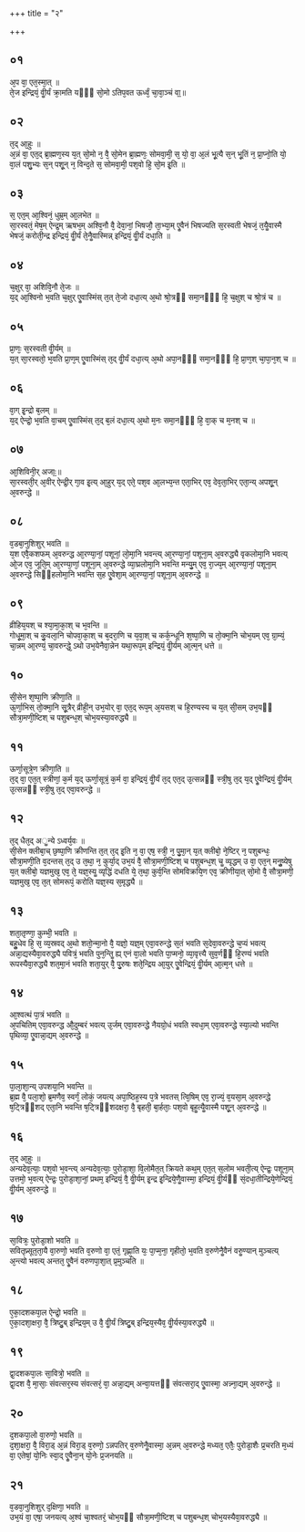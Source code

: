 +++
title = "२"

+++
## ०१
अ᳘प वा᳘ एत᳘स्मा᳘त् ॥  
ते᳘ज इन्द्रियं᳘ वीॗर्यं क्रा᳘मति यᳫं᳘ सो᳘मो ऽतिप᳘वत ऊर्ध्वं᳘ चा᳘वा᳘ञ्चं वा᳟॥  
## ०२
त᳘द् आ᳘हुः ॥  
अ᳘न्नं वा᳘ एत᳘द् ब्रा᳘ह्मण᳘स्य य᳘त् सो᳘मो न᳘ वै᳘ सो᳘मेन ब्रा᳘ह्मणः᳘ सोमवा᳘मी᳘ स᳘ यो᳘ वा᳘ अ᳘लं भू᳘त्यै स᳘न् भू᳘तिं न᳘ प्रा᳘प्नो᳘ति यो᳘ वा᳘लं पशु᳘भ्यः स᳘न् पशू᳘न् न᳘ विन्द᳘ते स᳘ सोमवा᳘मी᳘ पश᳘वो हि᳘ सो᳘म इ᳘ति ॥  
## ०३
स᳘ एत᳘म् आ᳘श्विनं᳘ धुम्र᳘म् आ᳘लभेत ॥  
सा᳘रस्वतं᳘ मेष᳘म् ऐन्द्र᳘म् ऋषभ᳘म् अश्वि᳘नौ वै᳘ देवा᳘नां᳘ भिषजौ᳘ ता᳘भ्या᳘म् एॗवैनं भिषज्यति स᳘रस्वती भेषजं᳘ त᳘यैॗवास्मै भेषजं᳘ करोती᳘न्द्र इन्द्रियं᳘ वीॗर्यं ते᳘नैॗवास्मिन्न् इन्द्रियं᳘ वीॗर्यं दधा᳘ति ॥  
## ०४
च᳘क्षुर् वा᳘ अशिवि᳘नौ ते᳘जः ॥  
य᳘द् आ᳘श्विनो भ᳘वति च᳘क्षुर् एॗवास्मिंस् त᳘त् ते᳘जो दधा᳘त्य् अ᳘थो श्रो᳘त्रᳫं समा᳘नᳫं᳘ हि᳘ च᳘क्षुश् च श्रो᳘त्रं च ॥  
## ०५
प्रा᳘णः᳘ स᳘रस्वती वीॗर्यम् ॥  
य᳘त् सा᳘रस्वतो᳘ भ᳘वति प्रा᳘ण᳘म् एॗवास्मिंस् त᳘द् वीॗर्यं दधा᳘त्य् अ᳘थो अपा᳘नᳫं᳘ समा᳘नᳫं᳘ हि᳘ प्रा᳘ण᳘श् चा᳘पा᳘न᳘श् च ॥  
## ०६
वा᳘ग् इ᳘न्द्रो ब᳘लम् ॥  
य᳘द् ऐन्द्रो᳘ भ᳘वति वा᳘चम् एॗवास्मिंस् त᳘द् ब᳘लं दधा᳘त्य् अ᳘थो म᳘नः समा᳘नᳫं᳘ हि᳘ वा᳘क् च म᳘नश् च ॥  
## ०७
आ᳘शिविनी᳘र् अजाः᳟॥  
सा᳘रस्वती᳘र् अ᳘वीर् ऐन्द्री᳘र् गा᳘व इ᳘त्य् आ᳘हुर् य᳘द् एते᳘ पश᳘व आ᳘लभ्य᳘न्त एता᳘भिर् एव᳘ देव᳘ता᳘भिर् एता᳘न्य् अपशू᳘न् अ᳘वरुन्द्धे ॥  
## ०८
व᳘डबा᳘नुशिशुर् भवति ॥  
य᳘श एवै᳘कशफम् अ᳘वरुन्द्ध आ᳘रण्या᳘नां᳘ पशूनां᳘ लो᳘मा᳘नि भवन्त्य् आ᳘रण्या᳘नां᳘ पशूना᳘म् अ᳘वरुद्ध्यै वृकलोमा᳘नि भवत्य् ओ᳘ज एव᳘ जूति᳘म् आ᳘रण्या᳘णां᳘ पशूना᳘म् अ᳘वरुन्द्धे व्या᳘घ्रलोमा᳘नि भवन्ति मन्यु᳘म् एव᳘ रा᳘ज्य᳘म् आ᳘रण्या᳘नां᳘ पशूना᳘म् अ᳘वरुन्द्धे सिᳫंहलोमा᳘नि भवन्ति स᳘ह एॗवेशा᳘म् आ᳘रण्या᳘नां᳘ पशूना᳘म् अ᳘वरुन्द्धे ॥  
## ०९
व्रीहिय᳘यश् च श्या᳘मा᳘का᳘श् च भ᳘वन्ति ॥  
गोधू᳘मा᳘श् च कु᳘वला᳘नि चोपवा᳘का᳘श् च ब᳘दरा᳘णि च य᳘वा᳘श् च कर्क᳘न्धूनि श᳘ष्पा᳘णि च तो᳘क्मा᳘नि चोभ᳘यम् एव᳘ ग्रा᳘म्यं᳘ चा᳘न्नम् आ᳘रण्यं᳘ चा᳘वरुन्द्धे᳘ ऽथो उभ᳘येनैवा᳘न्नेन यथा᳘रूप᳘म् इन्द्रियं᳘ वीॗर्यम् आ᳘त्म᳘न् धत्ते ॥  
## १०
सी᳘सेन श᳘ष्पा᳘णि क्रीणा᳘ति ॥  
ऊ᳘र्णा᳘भिस् तो᳘क्मा᳘नि सू᳘त्रैर् व्रीही᳘न् उभ᳘योर् वा᳘ एत᳘द् रूप᳘म् अ᳘यसश् च हि᳘रण्यस्य च य᳘त् सी᳘सम् उभ᳘यᳫं सौत्रा᳘मणी᳘ष्टिश् च पशुबन्ध᳘श् चोभ᳘यस्या᳘वरुद्ध्यै ॥  
## ११
ऊर्णा᳘सूत्रे᳘ण क्रीणा᳘ति ॥  
त᳘द् वा᳘ एत᳘त् स्त्रीणां᳘ क᳘र्म य᳘द् ऊर्णा᳘सूत्रं᳘ क᳘र्म वा᳘ इन्द्रियं᳘ वीॗर्यं त᳘द् एत᳘द् उ᳘त्सन्नᳫं स्त्री᳘षु त᳘द् य᳘द् एॗवेन्द्रियं᳘ वीॗर्यम् उ᳘त्सन्नᳫं स्त्री᳘षु त᳘द् एवा᳘वरुन्द्धे ॥  
## १२
त᳘द् धैत᳘द् अॗन्ये ऽध्वर्य᳘वः ॥  
सी᳘सेन क्लीबा᳘च् छ᳘ष्पा᳘णि क्रीणन्ति त᳘त् त᳘द् इ᳘ति न᳘ वा᳘ एष᳘ स्त्री᳘ न᳘ पु᳘मा᳘न् य᳘त् क्लीबो᳘ ने᳘ष्टिर् न᳘ पशुबन्धः᳘ सौत्रा᳘मणी᳘ति व᳘दन्तस् त᳘द् उ त᳘था᳘ न᳘ कुर्या᳘द् उभ᳘यं वै᳘ सौत्रा᳘मणी᳘ष्टिश् च पशुबन्ध᳘श् चॗ व्यृद्धम् उ वा᳘ एत᳘न् मनुॗष्येषु य᳘त् क्लीबो᳘ यज्ञमुख᳘ एव᳘ ते᳘ यज्ञ᳘स्यॗ व्यृद्धिं दधति ये᳘ त᳘था᳘ कुर्व᳘न्ति सोमविक्रयि᳘ण एव᳘ क्रीणीया᳘त् सो᳘मो वै᳘ सौत्रा᳘मणी᳘ यज्ञमुख᳘ एव᳘ त᳘त् सोमरूपं᳘ करोति यज्ञ᳘स्य स᳘मृद्ध्यै ॥  
## १३
शता᳘तृण्णा᳘ कुम्भी᳘ भवति ॥  
बहुॗधेव हि᳘ स᳘ व्य᳘स्रवद् अ᳘थो शतो᳘न्मा᳘नो वै᳘ यज्ञो᳘ यज्ञ᳘म् एवा᳘वरुन्द्धे स᳘तं भवति स᳘देवा᳘वरुन्द्धे च᳘प्यं भवत्य् अन्ना᳘द्यस्यैवा᳘वरुद्ध्यै पवित्रं᳘ भवति पुन᳘न्तिॗ ह्य् एनं वा᳘लो भवति पा᳘प्मनो᳘ व्या᳘वृत्त्यै सुव᳘र्णᳫं हि᳘रण्यं भवति रूपस्यैवा᳘रुद्ध्यै शत᳘मा᳘नं भवति शता᳘युर् वै᳘ पु᳘रुषः शते᳘न्द्रिय आ᳘युर् एॗवेन्द्रियं᳘ वीॗर्यम् आ᳘त्म᳘न् धत्ते ॥  
## १४
आ᳘श्वत्थं पा᳘त्रं भवति ॥  
अ᳘पचितिम् एवा᳘वरुन्द्ध औ᳘दुम्बरं भवत्य् उ᳘र्जम् एवा᳘वरुन्द्धे नैयग्रो᳘धं भवति स्वधा᳘म् एवा᳘वरुन्द्धे स्या᳘ल्यो भवन्ति पृथिव्या᳘ एॗवान्ना᳘द्यम् अ᳘वरुन्द्धे ॥  
## १५
पा᳘ला᳘शा᳘न्य् उपशया᳘नि भवन्ति ॥  
ब्र᳘ह्म वै᳘ पला᳘शो᳘ ब्र᳘मणैव᳘ स्वर्गं᳘ लोकं᳘ जयत्य् अपा᳘ष्ठिह᳘स्य प᳘त्रे भवतस् त्वि᳘षिम् एव᳘ रा᳘ज्यं᳘ व᳘यसा᳘म् अ᳘वरुन्द्धे ष᳘ट्त्रिᳫंशद् एता᳘नि भवन्ति ष᳘ट्त्रिᳫंशदक्षरा᳘ वै᳘ बृहती᳘ बा᳘र्हताः᳘ पश᳘वो बृहॗत्यैॗवास्मै पशू᳘न् अ᳘वरुन्द्धे ॥  
## १६
त᳘द् आ᳘हुः ॥  
अन्यदेव᳘त्याः᳘ पश᳘वो भ᳘वन्त्य् अन्यदेव᳘त्याः᳘ पुरोडा᳘शा᳘ वि᳘लोमैत᳘त् क्रियते कथ᳘म् एत᳘त् स᳘लोम भवती᳘त्य् ऐन्द्रः᳘ पशूना᳘म् उत्तमो᳘ भ᳘वत्य् ऐन्द्रः᳘ पुरोडा᳘शा᳘नां᳘ प्रथम᳘ इन्द्रियं᳘ वै᳘ वीॗर्यम् इ᳘न्द्र इ᳘न्द्रिये᳘णैॗवास्मा᳘ इन्द्रियं᳘ वीॗर्यᳫं सं᳘दधा᳘तीन्द्रिये᳘णेन्द्रियं᳘ वीॗर्यम् अ᳘वरुन्द्धे ॥  
## १७
सा᳘वित्रः᳘ पुरोडा᳘शो भवति ॥  
सवितृप्र्सूत᳘ता᳘यै वा᳘रुणो᳘ भवति व᳘रुणो वा᳘ एतं᳘ गृह्णा᳘ति यः᳘ पा᳘प्म᳘ना᳘ गृहीतो᳘ भ᳘वति व᳘रुणेनैॗवैनं वरुॗण्यान् मुञ्चत्य् अ᳘न्त्यो भवत्य् अन्तत᳘ एॗवैनं वरुणपा᳘शा᳘त् प्र᳘मुञ्चति ॥  
## १८
ए᳘का᳘दशकपा᳘ल ऐन्द्रो᳘ भवति ॥  
ए᳘का᳘दशा᳘क्षरा᳘ वै᳘ त्रिष्टु᳘ब् इन्द्रिय᳘म् उ वै᳘ वीॗर्यं त्रिष्टु᳘ब् इन्द्रिय᳘स्यैव᳘ वीॗर्यस्या᳘वरुद्ध्यै ॥  
## १९
द्वा᳘दशकपा᳘लः सा᳘वित्रो᳘ भवति ॥  
द्वा᳘दश वै᳘ मा᳘साः᳘ संवत्सर᳘स्य संवत्सरं᳘ वा᳘ अन्ना᳘द्यम् अन्वा᳘यत्तᳫं संवत्सरा᳘द् एॗवास्मा᳘ अन्न्ना᳘द्यम् अ᳘वरुन्द्धे ॥  
## २०
द᳘शकपा᳘लो वा᳘रुणो᳘ भवति ॥  
द᳘शा᳘क्षरा᳘ वै᳘ विरा᳘ड् अ᳘न्नं विरा᳘ड् व᳘रुणो᳘ ऽन्नपतिर् व᳘रुणेनैॗवास्मा᳘ अ᳘न्नम् अ᳘वरुन्द्धे मध्यत᳘ एतैः᳘ पुरोडा᳘शैः प्र᳘चरति म᳘ध्यं वा᳘ एतेषां᳘ यो᳘निः स्वा᳘द् एॗवैना᳘न् यो᳘नेः प्र᳘जनयति ॥  
## २१
व᳘डवा᳘नुशिशुर् द᳘क्षिणा᳘ भवति ॥  
उभ᳘यं वा᳘ एषा᳘ जनयत्य् अ᳘श्वं चा᳘श्वतरं᳘ चोभ᳘यᳫं सौत्रा᳘मणी᳘ष्टिश् च पशुबन्ध᳘श् चोभ᳘यस्यैवा᳘वरुद्ध्यै ॥  
